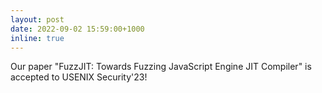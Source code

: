 ```yaml
---
layout: post
date: 2022-09-02 15:59:00+1000
inline: true
---
```


Our paper "FuzzJIT: Towards Fuzzing JavaScript Engine JIT Compiler" is accepted to USENIX Security'23!
